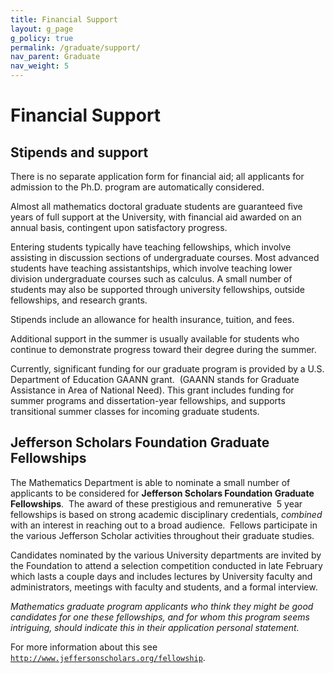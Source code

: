 ```yaml
---
title: Financial Support
layout: g_page
g_policy: true
permalink: /graduate/support/
nav_parent: Graduate
nav_weight: 5
---
```


<h1 class="mb-3">Financial Support</h1>

## Stipends and support

<p>There is no separate application form for financial aid; all applicants for admission to the Ph.D. program are automatically considered.</p>

<p>Almost all mathematics doctoral graduate students are guaranteed five years of full support at the University, with financial aid awarded on an annual basis, contingent upon satisfactory progress.</p>

<p>Entering students typically have teaching fellowships, which involve assisting in discussion sections of undergraduate courses. Most advanced students have teaching assistantships, which involve teaching lower division undergraduate courses such as calculus. A small number of students may also be supported through university fellowships, outside fellowships, and research grants.</p>

<p>Stipends include an allowance for health insurance, tuition, and fees.</p>

<p>Additional support in the summer is usually available for students who continue to demonstrate progress toward their degree during the summer.</p>

<p>Currently, significant funding for our graduate program is provided by a U.S. Department of Education GAANN grant.&nbsp; (GAANN stands for Graduate Assistance in Area of National Need). This grant includes funding for summer programs and dissertation-year fellowships, and supports transitional summer classes for incoming graduate students.</p>

## Jefferson Scholars Foundation Graduate Fellowships

<p>The Mathematics Department is able to nominate a small number of applicants to be considered for <strong>Jefferson Scholars Foundation Graduate Fellowships</strong>.&nbsp; The award of these prestigious and remunerative&nbsp; 5 year fellowships is based on strong academic disciplinary credentials, <em>combined</em> with an interest in reaching out to a broad audience.&nbsp; Fellows participate in the various Jefferson Scholar activities throughout their graduate studies.&nbsp;</p>

<p>Candidates nominated by the various University departments are invited by the Foundation to attend a selection competition conducted in late February which lasts a couple days and includes lectures by University faculty and administrators, meetings with faculty and students, and a formal interview.</p>

<p><em>Mathematics graduate program applicants who think they might be good candidates for one these fellowships, and for whom this program seems intriguing, should indicate this in their application personal statement.</em></p>

<p>For more information about this see&nbsp; <a href="http://www.jeffersonscholars.org/fellowship"><code class="highlighter-rouge">http://www.jeffersonscholars.org/fellowship</code></a>.</p>

